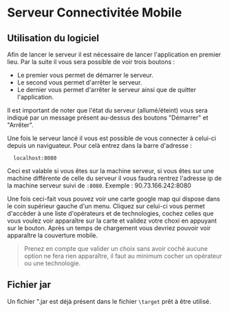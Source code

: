 # Serveur Connectivitée Mobile

## Utilisation du logiciel

 Afin de lancer le serveur il est nécessaire de lancer l'application en premier lieu. Par la suite il vous sera possible de voir trois boutons :
  * Le premier vous permet de démarrer le serveur.
  * Le second vous permet d'arrêter le serveur.
  * Le dernier vous permet d'arrêter le serveur ainsi que de quitter l'application.
  
  Il est important de noter que l'état du serveur (allumé/éteint) vous sera indiqué par un message présent au-dessus des boutons "Démarrer" et "Arrêter".
  
  Une fois le serveur lancé il vous est possible de vous connecter à celui-ci depuis un naviguateur. Pour celà entrez dans la barre d'adresse :
```
  localhost:8080
```
Ceci est valable si vous êtes sur la machine serveur, si vous êtes sur une machine différente de celle du serveur il vous faudra rentrez l'adresse ip de la machine serveur suivi de `:8080`. 
Exemple :  90.73.166.242:8080

Une fois ceci-fait vous pouvez voir une carte google map qui dispose dans le coin supérieur gauche d'un menu. Cliquez sur celui-ci vous permet d'accèder à une liste d'opérateurs et de technologies, cochez celles que vous voulez voir apparaître sur la carte et validez votre choxi en appuyant sur le bouton. Après un temps de chargement vous devriez pouvoir voir apparaître la couverture mobile.
> Prenez en compte que valider un choix sans avoir coché aucune option ne fera rien apparaître, il faut au minimum cocher un opérateur ou une technologie.
  
  ## Fichier jar
   Un fichier ".jar est déjà présent dans le fichier `\target` prêt à être utilisé.
   
